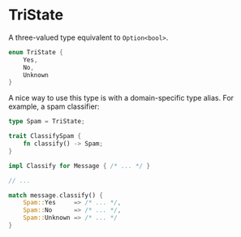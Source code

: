 # TriState

A three-valued type equivalent to `Option<bool>`.

```rust
enum TriState {
    Yes,
    No,
    Unknown
}
```

A nice way to use this type is with a domain-specific type alias. For example,
a spam classifier:

```rust
type Spam = TriState;

trait ClassifySpam {
    fn classify() -> Spam;
}

impl Classify for Message { /* ... */ }

// ...

match message.classify() {
    Spam::Yes     => /* ... */,
    Spam::No      => /* ... */,
    Spam::Unknown => /* ... */
}
```
